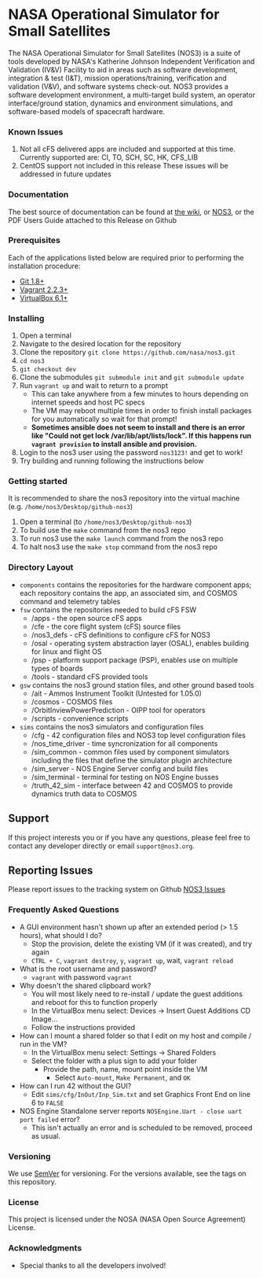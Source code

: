 # NASA Operational Simulator for Small Satellites
The NASA Operational Simulator for Small Satellites (NOS3) is a suite of tools developed by NASA's Katherine Johnson Independent Verification and Validation (IV&V) Facility to aid in areas such as software development, integration & test (I&T), mission operations/training, verification and validation (V&V), and software systems check-out. 
NOS3 provides a software development environment, a multi-target build system, an operator interface/ground station, dynamics and environment simulations, and software-based models of spacecraft hardware.

### Known Issues
1. Not all cFS delivered apps are included and supported at this time. Currently supported are: CI, TO, SCH, SC, HK, CFS_LIB
2. CentOS support not included in this release
These issues will be addressed in future updates

### Documentation
The best source of documentation can be found at [the wiki](https://github.com/nasa/nos3/wiki), or [NOS3](http://www.nos3.org), or the PDF Users Guide attached to this Release on Github

### Prerequisites
Each of the applications listed below are required prior to performing the installation procedure:
* [Git 1.8+](https://git-scm.com/)
* [Vagrant 2.2.3+](https://www.vagrantup.com/)
* [VirtualBox 6.1+](https://www.virtualbox.org/)

### Installing
1. Open a terminal
2. Navigate to the desired location for the repository
3. Clone the repository `git clone https://github.com/nasa/nos3.git`
4. `cd nos3`
5. `git checkout dev`
6. Clone the submodules `git submodule init` and `git submodule update` 
7. Run `vagrant up` and wait to return to a prompt
	- This can take anywhere from a few minutes to hours depending on internet speeds and host PC specs
  	- The VM may reboot multiple times in order to finish install packages for you automatically so wait for that prompt!
	- **Sometimes ansible does not seem to install and there is an error like "Could not get lock /var/lib/apt/lists/lock".  If this happens run `vagrant provision` to install ansible and provision.**
8. Login to the nos3 user using the password `nos3123!` and get to work!
9. Try building and running following the instructions below

### Getting started
It is recommended to share the nos3 repository into the virtual machine (e.g. `/home/nos3/Desktop/github-nos3`)
1. Open a terminal (to `/home/nos3/Desktop/github-nos3`)
2. To build use the `make` command from the nos3 repo
3. To run nos3 use the `make launch` command from the nos3 repo
4. To halt nos3 use the `make stop` command from the nos3 repo

### Directory Layout
* `components` contains the repositories for the hardware component apps; each repository contains the app, an associated sim, and COSMOS command and telemetry tables
* `fsw` contains the repositories needed to build cFS FSW
	- /apps - the open source cFS apps
	- /cfe - the core flight system (cFS) source files
	- /nos3_defs - cFS definitions to configure cFS for NOS3
	- /osal - operating system abstraction layer (OSAL), enables building for linux and flight OS
	- /psp - platform support package (PSP), enables use on multiple types of boards
	- /tools - standard cFS provided tools
* `gsw` contains the nos3 ground station files, and other ground based tools
	- /ait - Ammos Instrument Toolkit (Untested for 1.05.0)
	- /cosmos - COSMOS files
	- /OrbitInviewPowerPrediction - OIPP tool for operators
	- /scripts - convenience scripts
* `sims` contains the nos3 simulators and configuration files
	- /cfg - 42 configuration files and NOS3 top level configuration files
	- /nos_time_driver - time syncronization for all components
	- /sim_common - common files used by component simulators including the files that define the simulator plugin architecture
	- /sim_server - NOS Engine Server config and build files
	- /sim_terminal - terminal for testing on NOS Engine busses
	- /truth_42_sim - interface between 42 and COSMOS to provide dynamics truth data to COSMOS

## Support
If this project interests you or if you have any questions, please feel free to contact any developer directly or email `support@nos3.org`.

## Reporting Issues
Please report issues to the tracking system on Github [NOS3 Issues](https://www.github.com/nasa/nos3/issues)

### Frequently Asked Questions
* A GUI environment hasn't shown up after an extended period (> 1.5 hours), what should I do?
  - Stop the provision, delete the existing VM (if it was created), and try again
  - `CTRL + C`, `vagrant destroy`, `y`, `vagrant up`, wait, `vagrant reload`
* What is the root username and password?
  - `vagrant` with password `vagrant`
* Why doesn't the shared clipboard work?
  - You will most likely need to re-install / update the guest additions and reboot for this to function properly
  - In the VirtualBox menu select: Devices -> Insert Guest Additions CD Image...
  - Follow the instructions provided
* How can I mount a shared folder so that I edit on my host and compile / run in the VM?
  - In the VirtualBox menu select: Settings -> Shared Folders
  - Select the folder with a plus sign to add your folder
	  * Provide the path, name, mount point inside the VM
		* Select `Auto-mount`, `Make Permanent`, and `OK`
* How can I run 42 without the GUI?
  - Edit `sims/cfg/InOut/Inp_Sim.txt` and set Graphics Front End on line 6 to `FALSE` 
* NOS Engine Standalone server reports `NOSEngine.Uart - close uart port failed` error?
	- This isn't actually an error and is scheduled to be removed, proceed as usual.

### Versioning
We use [SemVer](http://semver.org/) for versioning. For the versions available, see the tags on this repository.

### License
This project is licensed under the NOSA (NASA Open Source Agreement) License. 

### Acknowledgments
* Special thanks to all the developers involved!

